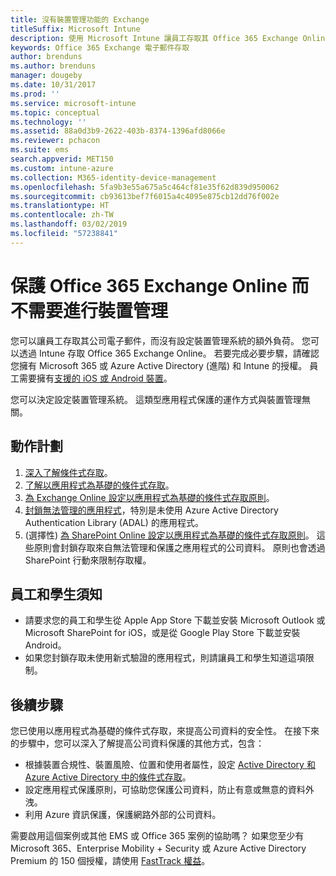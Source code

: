 ```yaml
---
title: 沒有裝置管理功能的 Exchange
titleSuffix: Microsoft Intune
description: 使用 Microsoft Intune 讓員工存取其 Office 365 Exchange Online 電子郵件，而不必設定裝置管理系統。
keywords: Office 365 Exchange 電子郵件存取
author: brenduns
ms.author: brenduns
manager: dougeby
ms.date: 10/31/2017
ms.prod: ''
ms.service: microsoft-intune
ms.topic: conceptual
ms.technology: ''
ms.assetid: 88a0d3b9-2622-403b-8374-1396afd8066e
ms.reviewer: pchacon
ms.suite: ems
search.appverid: MET150
ms.custom: intune-azure
ms.collection: M365-identity-device-management
ms.openlocfilehash: 5fa9b3e55a675a5c464cf81e35f62d839d950062
ms.sourcegitcommit: cb93613bef7f6015a4c4095e875cb12dd76f002e
ms.translationtype: HT
ms.contentlocale: zh-TW
ms.lasthandoff: 03/02/2019
ms.locfileid: "57238841"
---
```

# <a name="protect-office-365-exchange-online-without-requiring-device-management"></a>保護 Office 365 Exchange Online 而不需要進行裝置管理

您可以讓員工存取其公司電子郵件，而沒有設定裝置管理系統的額外負荷。 您可以透過 Intune 存取 Office 365 Exchange Online。 若要完成必要步驟，請確認您擁有 Microsoft 365 或 Azure Active Directory (進階) 和 Intune 的授權。 員工需要擁有[支援的 iOS 或 Android 裝置](supported-devices-browsers.md)。 

您可以決定設定裝置管理系統。 這類型應用程式保護的運作方式與裝置管理無關。 

## <a name="action-plan"></a>動作計劃

1. [深入了解條件式存取](conditional-access.md)。 
2. [了解以應用程式為基礎的條件式存取](app-based-conditional-access-intune.md)。
3. [為 Exchange Online 設定以應用程式為基礎的條件式存取原則](app-based-conditional-access-intune-create.md)。
4. [封鎖無法管理的應用程式](app-modern-authentication-block.md)，特別是未使用 Azure Active Directory Authentication Library (ADAL) 的應用程式。
5. (選擇性) [為 SharePoint Online 設定以應用程式為基礎的條件式存取原則](app-based-conditional-access-intune-create.md)。 這些原則會封鎖存取來自無法管理和保護之應用程式的公司資料。 原則也會透過 SharePoint 行動來限制存取權。 

## <a name="what-to-tell-employees-and-students"></a>員工和學生須知

* 請要求您的員工和學生從 Apple App Store 下載並安裝 Microsoft Outlook 或 Microsoft SharePoint for iOS，或是從 Google Play Store 下載並安裝 Android。 
* 如果您封鎖存取未使用新式驗證的應用程式，則請讓員工和學生知道這項限制。 

## <a name="next-steps"></a>後續步驟

您已使用以應用程式為基礎的條件式存取，來提高公司資料的安全性。 在接下來的步驟中，您可以深入了解提高公司資料保護的其他方式，包含： 

* 根據裝置合規性、裝置風險、位置和使用者屬性，設定 [Active Directory 和 Azure Active Directory 中的條件式存取](https://docs.microsoft.com/azure/active-directory/active-directory-conditional-access-azure-portal)。  
* 設定應用程式保護原則，可協助您保護公司資料，防止有意或無意的資料外洩。 
* 利用 Azure 資訊保護，保護網路外部的公司資料。 

需要啟用這個案例或其他 EMS 或 Office 365 案例的協助嗎？ 如果您至少有 Microsoft 365、Enterprise Mobility + Security 或 Azure Active Directory Premium 的 150 個授權，請使用 [FastTrack 權益](https://docs.microsoft.com/enterprise-mobility-security/solutions/enterprise-mobility-fasttrack-program)。 
